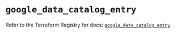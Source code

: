 # `google_data_catalog_entry`

Refer to the Terraform Registry for docs: [`google_data_catalog_entry`](https://registry.terraform.io/providers/hashicorp/google/6.49.1/docs/resources/data_catalog_entry).
